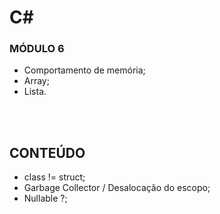 # C#
### MÓDULO 6
- Comportamento de memória;
- Array;
- Lista.

<br><br>

## CONTEÚDO
- class != struct;
- Garbage Collector / Desalocação do escopo;
- Nullable ?;

